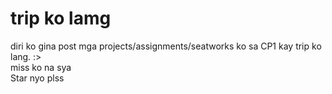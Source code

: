 <h1>trip ko lamg</h1>

diri ko gina post mga projects/assignments/seatworks ko sa CP1 kay trip ko lang. :> <br>
miss ko na sya <br>
Star nyo plss
